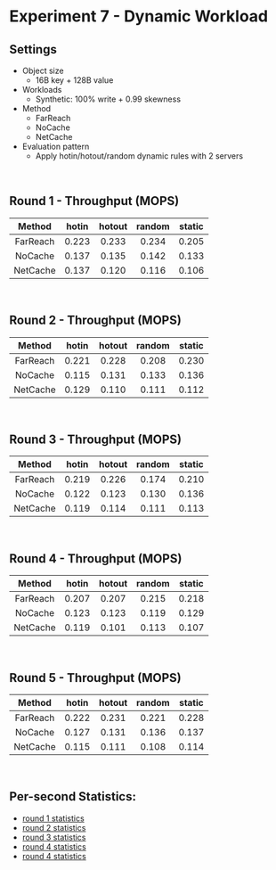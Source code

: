 # Experiment 7 - Dynamic Workload

## Settings

- Object size
  + 16B key + 128B value
- Workloads
  + Synthetic: 100% write + 0.99 skewness
- Method
  + FarReach
  + NoCache
  + NetCache
- Evaluation pattern
  + Apply hotin/hotout/random dynamic rules with 2 servers

</br>

## Round 1 - Throughput (MOPS)
|  Method  | hotin | hotout | random | static |
|:--------:|:----------:|:----------:|:----------:|:----------:|
| FarReach | 0.223 | 0.233 | 0.234 | 0.205 |
| NoCache  | 0.137 | 0.135 | 0.142 | 0.133 |
| NetCache | 0.137 | 0.120 | 0.116 | 0.106 |
</br>

## Round 2 - Throughput (MOPS)
|  Method  | hotin | hotout | random | static |
|:--------:|:----------:|:----------:|:----------:|:----------:|
| FarReach | 0.221 | 0.228 | 0.208 | 0.230 |
| NoCache  | 0.115 | 0.131 | 0.133 | 0.136 |
| NetCache | 0.129 | 0.110 | 0.111 | 0.112 |
</br>

## Round 3 - Throughput (MOPS)
|  Method  | hotin | hotout | random | static |
|:--------:|:----------:|:----------:|:----------:|:----------:|
| FarReach | 0.219 | 0.226 | 0.174 | 0.210 |
| NoCache  | 0.122 | 0.123 | 0.130 | 0.136 |
| NetCache | 0.119 | 0.114 | 0.111 | 0.113 |
</br>

## Round 4 - Throughput (MOPS)
|  Method  | hotin | hotout | random | static |
|:--------:|:----------:|:----------:|:----------:|:----------:|
| FarReach | 0.207 | 0.207 | 0.215 | 0.218 |
| NoCache  | 0.123 | 0.123 | 0.119 | 0.129 |
| NetCache | 0.119 | 0.101 | 0.113 | 0.107 |
</br>

## Round 5 - Throughput (MOPS)
|  Method  | hotin | hotout | random | static |
|:--------:|:----------:|:----------:|:----------:|:----------:|
| FarReach | 0.222 | 0.231 | 0.221 | 0.228 |
| NoCache  | 0.127 | 0.131 | 0.136 | 0.137 |
| NetCache | 0.115 | 0.111 | 0.108 | 0.114 |
</br>


## Per-second Statistics:
- [round 1 statistics](./exp5-presecond/round1.txt)
- [round 2 statistics](./exp5-presecond/round2.txt)
- [round 3 statistics](./exp5-presecond/round3.txt)
- [round 4 statistics](./exp5-presecond/round4.txt)
- [round 4 statistics](./exp5-presecond/round5.txt)
